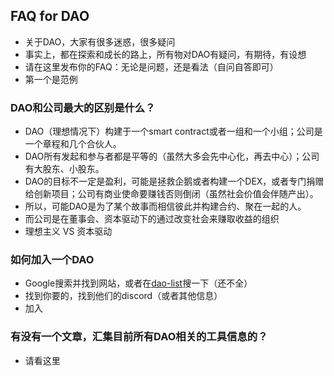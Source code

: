 ## FAQ for DAO
+ 关于DAO，大家有很多迷惑，很多疑问
+ 事实上，都在探索和成长的路上，所有物对DAO有疑问，有期待，有设想
+ 请在这里发布你的FAQ：无论是问题，还是看法（自问自答即可）
+ 第一个是范例

### DAO和公司最大的区别是什么？
+ DAO（理想情况下）构建于一个smart contract或者一组和一个小组；公司是一个章程和几个合伙人。
+ DAO所有发起和参与者都是平等的（虽然大多会先中心化，再去中心）；公司有大股东、小股东。
+ DAO的目标不一定是盈利，可能是拯救企鹅或者构建一个DEX，或者专门捐赠给创新项目；公司有商业使命要赚钱否则倒闭（虽然社会价值会伴随产出）。
+ 所以，可能DAO是为了某个故事而相信彼此并构建合约、聚在一起的人。
+ 而公司是在董事会、资本驱动下的通过改变社会来赚取收益的组织
+ 理想主义 VS 资本驱动

### 如何加入一个DAO
+ Google搜索并找到网站，或者在[dao-list](DAO-Review/DAO-list.md)搜一下（还不全）
+ 找到你要的，找到他们的discord（或者其他信息）
+ 加入

### 有没有一个文章，汇集目前所有DAO相关的工具信息的？
+ 请看这里 [](https://medium.com/1kxnetwork/organization-legos-the-state-of-dao-tooling-866b6879e93e)